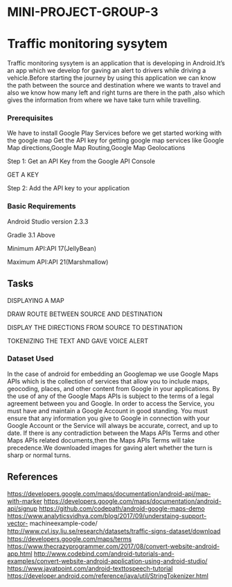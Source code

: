 # MINI-PROJECT-GROUP-3
# Traffic monitoring sysytem
Traffic monitoring sysytem is an application that is developing in Android.It’s an app
which we develop for gaving an alert to drivers while driving a vehicle.Before
starting the journey by using this application we can know the path between the
source and destination where we wants to travel and also we know how many
left and right turns are there in the path ,also which gives the information from
where we have take turn while travelling.


### Prerequisites

We have to install Google Play Services before we get started working with the google map
Get the API key for getting google map services like Google Map directions,Google Map Routing,Google Map Geolocations

Step 1: Get an API Key from the Google API Console



GET A KEY


Step 2: Add the API key to your application

### Basic Requirements

Android Studio version 2.3.3


Gradle  3.1 Above


Minimum API:API 17(JellyBean)


Maximum API:API 21(Marshmallow)

## Tasks
DISPLAYING A MAP


DRAW ROUTE BETWEEN SOURCE AND DESTINATION


DISPLAY THE DIRECTIONS FROM SOURCE TO DESTINATION


TOKENIZING THE TEXT AND GAVE VOICE ALERT

### Dataset Used

In the case of android for embedding an Googlemap we use Google Maps APIs which is the collection of services that allow you to include maps, geocoding, places, and other content from Google in your applications. By the use of any of the Google Maps APIs is subject to the terms of a legal agreement between you and Google. In order to access the Service, you must have and maintain a Google Account in good standing. You must ensure that any information you give to Google in connection with your Google Account or the Service will always be accurate, correct, and up to date. If there is any contradiction between the Maps APIs Terms and other Maps APIs related documents,then the Maps APIs Terms will take precedence.We downloaded images for gaving alert whether the turn is sharp or normal turns.



## References
https://developers.google.com/maps/documentation/android-api/map-with-marker
https://developers.google.com/maps/documentation/android-api/signup
https://github.com/codepath/android-google-maps-demo 
https://www.analyticsvidhya.com/blog/2017/09/understaing-support-vector- machineexample-code/ http://www.cvl.isy.liu.se/research/datasets/traﬃc-signs-dataset/download
https://developers.google.com/maps/terms
https://www.thecrazyprogrammer.com/2017/08/convert-website-android-app.html
http://www.codebind.com/android-tutorials-and-examples/convert-website-android-application-using-android-studio/
https://www.javatpoint.com/android-texttospeech-tutorial
https://developer.android.com/reference/java/util/StringTokenizer.html



